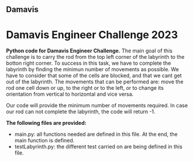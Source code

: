 ## Damavis
# Damavis Engineer Challenge 2023
**Python code for Damavis Engineer Challenge.**
The main goal of this challenge is to carry the rod from the top left corner of the labyrinth to the botton right corner. To success in this task, we have to complete the labyrinth by finding the minimun number of movements as possible. We have to consider that some of the cells are blocked, and that we cant get out of the labyrinth.
The movements that can be performed are: move the rod one cell down or up, to the right or to the left, or to change its orientation from vertical to horizontal and vice versa. 

Our code will provide the minimum number of movements required. In case our rod can not complete the labyrinth, the code will return -1. 

**The following files are provided:**
* main.py: all functions needed are defined in this file. At the end, the main function is defined.
* testLabyrinth.py: the different test carried on are being defined in this file. 

